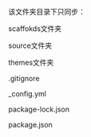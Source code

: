 该文件夹目录下只同步：

scaffokds文件夹

source文件夹

themes文件夹

.gitignore

_config.yml

package-lock.json

package.json